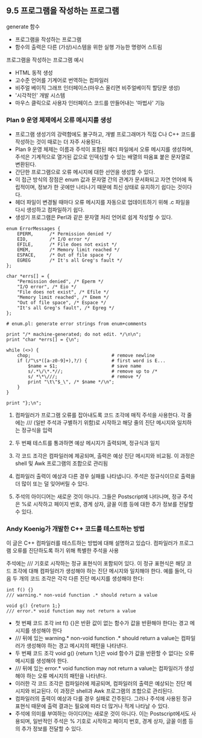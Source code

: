 ## 9.5 프로그램을 작성하는 프로그램

generate 함수
- 프로그램을 작성하는 프로그램
- 함수의 출력은 다른 (가상)시스템을 위한 실행 가능한 명령어 스트림

프로그램을 작성하는 프로그램 예시
- HTML 동적 생성
- 고수준 언어를 기계어로 번역하는 컴파일러
- 비주얼 베이직 그래프 인터페이스(마우스 올리면 비주얼베이직 할당문 생성)
- '시각적인' 개발 시스템
- 마우스 클릭으로 사용자 인터페이스 코드를 만들어내는 '마법사' 기능

### Plan 9 운영 체제에서 오류 메시지를 생성
- 프로그램 생성기의 강력함에도 불구하고, 개별 프로그래머가 직접 C나 C++ 코드를 작성하는 것이 때로는 더 자주 사용된다.  
- Plan 9 운영 체제는 이름과 주석이 포함된 헤더 파일에서 오류 메시지를 생성하며, 주석은 기계적으로 열거된 값으로 인덱싱할 수 있는 배열의 따옴표 붙은 문자열로 변환된다.  
- 간단한 프로그램으로 오류 메시지에 대한 선언을 생성할 수 있다.  
- 이 접근 방식의 장점은 enum 값과 문자열 간의 관계가 문서화되고 자연 언어에 독립적이며, 정보가 한 곳에만 나타나기 때문에 최신 상태로 유지하기 쉽다는 것이다다.  
- 헤더 파일이 변경될 때마다 오류 메시지를 자동으로 업데이트하기 위해 .c 파일을 다시 생성하고 컴파일하기 쉽다.  
- 생성기 프로그램은 Perl과 같은 문자열 처리 언어로 쉽게 작성할 수 있다.  

```
enum ErrorMessages {
    EPERM,      /* Permission denied */
    EIO,        /* I/O error */
    EFILE,      /* File does not exist */
    EMEM,       /* Memory limit reached */
    ESPACE,     /* Out of file space */
    EGREG       /* It's all Greg's fault */
};

char *errs[] = {
    "Permission denied", /* Eperm */
    "I/O error", /* Eio */
    "File does not exist", /* Efile */
    "Memory limit reached", /* Emem */
    "Out of file space", /* Espace */
    "It's all Greg's fault", /* Egreg */
};
```

```
# enum.pl: generate error strings from enum+comments

print "/* machine-generated; do not edit. */\n\n";
print "char *errs[] = {\n";

while (<>) {
    chop;                              # remove newline
    if (/^\s*([a-z0-9]+),?/) {         # first word is E...
        $name = $1;                    # save name
        s/.*\/\*.*//;                  # remove up to /*
        s/ *\*\///;                    # remove */
        print "\t\"$_\", /* $name */\n";
    }
}

print "};\n";
```
1. 컴파일러가 프로그램 오류를 잡아내도록 코드 조각에 매직 주석을 사용한다. 각 줄에는 /// (일반 주석과 구별하기 위함)로 시작하고 해당 줄의 진단 메시지와 일치하는 정규식을 입력

2. 두 번째 테스트를 통과하면 예상 메시지가 출력되며, 정규식과 일치

3. 각 코드 조각은 컴파일러에 제공되며, 출력은 예상 진단 메시지와 비교됨. 이 과정은 shell 및 Awk 프로그램의 조합으로 관리됨

4. 컴파일러 출력이 예상과 다른 경우 실패를 나타냅니다. 주석은 정규식이므로 출력을 더 많이 또는 덜 잊어버릴 수 있다.

5. 주석의 아이디어는 새로운 것이 아니다. 그들은 Postscript에 나타나며, 정규 주석은 %로 시작하고 페이지 번호, 경계 상자, 글꼴 이름 등에 대한 추가 정보를 전달할 수 있다.

### Andy Koenig가 개발한 C++ 코드를 테스트하는 방법

이 글은 C++ 컴파일러를 테스트하는 방법에 대해 설명하고 있습다. 컴파일러가 프로그램 오류를 진단하도록 하기 위해 특별한 주석을 사용

주석에는 /// 기호로 시작하는 정규 표현식이 포함되어 있다. 이 정규 표현식은 해당 코드 조각에 대해 컴파일러가 생성해야 하는 진단 메시지와 일치해야 한다.
예를 들어, 다음 두 개의 코드 조각은 각각 다른 진단 메시지를 생성해야 한다:
```
int f() {}
/// warning.* non-void function .* should return a value

void g() {return 1;}
/// error.* void function may not return a value
```

- 첫 번째 코드 조각 int f() {}은 반환 값이 없는 함수가 값을 반환해야 한다는 경고 메시지를 생성해야 한다
- /// 뒤에 있는 warning.* non-void function .* should return a value는 컴파일러가 생성해야 하는 경고 메시지의 패턴을 나타낸다.
- 두 번째 코드 조각 void g() {return 1;}은 void 함수가 값을 반환할 수 없다는 오류 메시지를 생성해야 한다.
- /// 뒤에 있는 error.* void function may not return a value는 컴파일러가 생성해야 하는 오류 메시지의 패턴을 나타낸다.
- 이러한 각 코드 조각은 컴파일러에 제공되며, 컴파일러의 출력은 예상되는 진단 메시지와 비교된다. 이 과정은 shell과 Awk 프로그램의 조합으로 관리된다.
- 컴파일러의 출력이 예상과 다를 경우 실패로 간주된다. 그러나 주석에 사용된 정규 표현식 때문에 출력 결과는 필요에 따라 더 많거나 적게 나타날 수 있다.
- 주석에 의미를 부여하는 아이디어는 새로운 것이 아니다. 이는 Postscript에서도 사용되며, 일반적인 주석은 % 기호로 시작하고 페이지 번호, 경계 상자, 글꼴 이름 등의 추가 정보를 전달할 수 있다.
